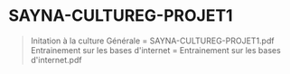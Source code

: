 # SAYNA-CULTUREG-PROJET1
> Initation à la culture Générale = SAYNA-CULTUREG-PROJET1.pdf
> Entrainement sur les bases d'internet = Entrainement sur les bases d'internet.pdf

